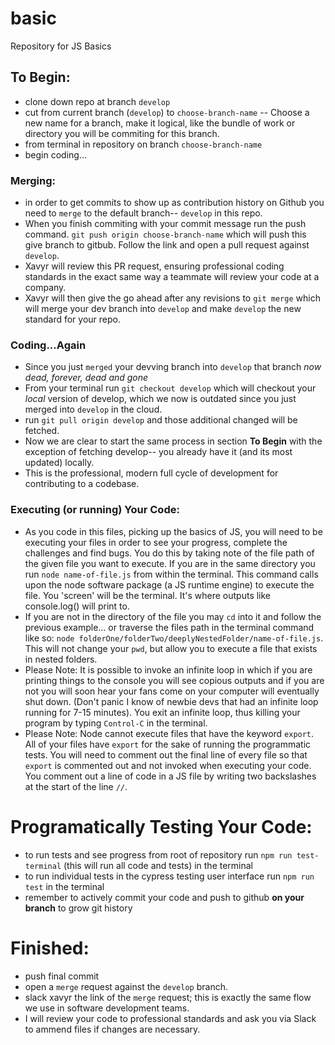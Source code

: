 # basic
Repository for JS Basics

## To Begin:
- clone down repo at branch `develop`
- cut from current branch (`develop`) to `choose-branch-name` -- Choose a new name for a branch, make it logical, like the bundle of work or directory you will be commiting for this branch.
- from terminal in repository on branch `choose-branch-name`
- begin coding...

### Merging:
- in order to get commits to show up as contribution history on Github you need to `merge` to the default branch-- `develop` in this repo. 
- When you finish commiting with  your commit message run the push command. `git push origin choose-branch-name`  which will push this give branch to gitbub. Follow the link and open a pull request against `develop`. 
- Xavyr will review this PR request, ensuring professional coding standards in the exact same way a teammate will review your code at a company. 
- Xavyr will then give the go ahead after any revisions to `git merge` which will merge your dev branch into `develop` and make `develop` the new standard for your repo.

### Coding...Again
- Since you just `merged` your devving branch into `develop` that branch <i>now dead, forever, dead and gone</i>
- From your terminal run `git checkout develop` which will checkout your <i>local</i> version of develop, which we now is outdated since you just merged into `develop` in the cloud.
- run `git pull origin develop` and those additional changed will be fetched. 
- Now we are clear to start the same process in section <b>To Begin</b> with the exception of fetching develop-- you already have it (and its most updated) locally. 
- This is the professional, modern full cycle of development for contributing to a codebase.

### Executing (or running) Your Code:
- As you code in this files, picking up the basics of JS, you will need to be executing your files in order to see your progress, complete the challenges and find bugs. You do this by taking note of the file path of the given file you want to execute. If you are in the same directory you run `node name-of-file.js` from within the terminal. This command calls upon the node software package (a JS runtime engine) to execute the file. You 'screen' will be the terminal. It's where outputs like console.log() will print to. 
- If you are not in the directory of the file you may `cd` into it and follow the previous example... or traverse the files path in the terminal command like so: `node folderOne/folderTwo/deeplyNestedFolder/name-of-file.js`. This will not change your `pwd`, but allow you to execute a file that exists in nested folders. 
- Please Note: It is possible to invoke an infinite loop in which if you are printing things to the console you will see copious outputs and if you are not you will soon hear your fans come on your computer will eventually shut down. (Don't panic I know of newbie devs that had an infinite loop running for 7-15 minutes). You exit an infinite loop, thus killing your program by typing `Control-C` in the terminal. 
- Please Note:  Node cannot execute files that have the keyword `export`. All of your files have `export` for the sake of running the programmatic tests. You will need to comment out the final line of every file so that `export` is commented out and not invoked when executing your code. You comment out a line of code in a JS file by writing two backslashes at the start of the line `//`.

# Programatically Testing Your Code:
- to run tests and see progress from root of repository run `npm run test-terminal` (this will run all code and tests) in the terminal
- to run individual tests in the cypress testing user interface run `npm run test` in the terminal 
- remember to actively commit your code and push to github <b>on your branch</b> to grow git history

# Finished:
- push final commit 
- open a `merge` request against the `develop` branch. 
- slack xavyr the link of the `merge` request; this is exactly the same flow we use in software development teams. 
- I will review your code to professional standards and ask you via Slack to ammend files if changes are necessary. 
